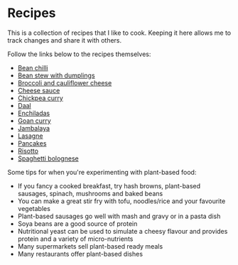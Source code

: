 # Recipes

This is a collection of recipes that I like to cook. Keeping it here allows me to track changes and share it with others.

Follow the links below to the recipes themselves:

- [Bean chilli](./bean-chilli.md)
- [Bean stew with dumplings](./bean-stew-with-dumplings.md)
- [Broccoli and cauliflower cheese](./broccoli-and-cauliflower-cheese.md)
- [Cheese sauce](./cheese-sauce.md)
- [Chickpea curry](./chickpea-curry.md)
- [Daal](./daal.md)
- [Enchiladas](./enchiladas.md)
- [Goan curry](./goan-curry.md)
- [Jambalaya](./jambalaya.md)
- [Lasagne](./lasagne.md)
- [Pancakes](./pancakes.md)
- [Risotto](./risotto.md)
- [Spaghetti bolognese](./spaghetti-bolognese.md)

Some tips for when you're experimenting with plant-based food:

- If you fancy a cooked breakfast, try hash browns, plant-based sausages, spinach, mushrooms and baked beans
- You can make a great stir fry with tofu, noodles/rice and your favourite vegetables
- Plant-based sausages go well with mash and gravy or in a pasta dish
- Soya beans are a good source of protein
- Nutritional yeast can be used to simulate a cheesy flavour and provides protein and a variety of micro-nutrients
- Many supermarkets sell plant-based ready meals
- Many restaurants offer plant-based dishes

